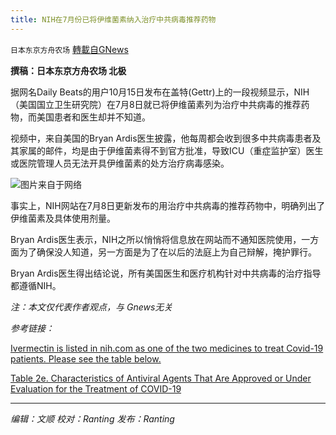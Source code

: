 ```yaml
---
title: NIH在7月份已将伊维菌素纳入治疗中共病毒推荐药物
---
```

`日本东京方舟农场` [轉載自GNews](https://gnews.org/zh-hans/1604629/)

**撰稿：日本东京方舟农场 北极**

据网名Daily Beats的用户10月15日发布在盖特(Gettr)上的一段视频显示，NIH（美国国立卫生研究院）在7月8日就已将伊维菌素列为治疗中共病毒的推荐药物，而美国患者和医生却并不知道。

视频中，来自美国的Bryan Ardis医生披露，他每周都会收到很多中共病毒患者及其家属的邮件，均是由于伊维菌素得不到官方批准，导致ICU（重症监护室）医生或医院管理人员无法开具伊维菌素的处方治疗病毒感染。

![](https://assets.gnews.org/wp-content/uploads/2021/10/id13047584-504254-scaled.jpg)图片来自于网络

事实上，NIH网站在7月8日更新发布的用治疗中共病毒的推荐药物中，明确列出了伊维菌素及具体使用剂量。

Bryan Ardis医生表示，NIH之所以悄悄将信息放在网站而不通知医院使用，一方面为了确保没人知道，另一方面是为了在以后的法庭上为自己辩解，掩护罪行。

Bryan Ardis医生得出结论说，所有美国医生和医疗机构针对中共病毒的治疗指导都遵循NIH。

*注：本文仅代表作者观点，与 Gnews无关*

*参考链接：*

[Ivermectin is listed in nih.com as one of the two medicines to treat Covid-19 patients. Please see the table below.](https://gettr.com/post/pe66me9529)

[Table 2e. Characteristics of Antiviral Agents That Are Approved or Under Evaluation for the Treatment of COVID-19](https://www.covid19treatmentguidelines.nih.gov/tables/table-2e/)

* * *

*编辑：文顺 校对：Ranting 发布：Ranting*
